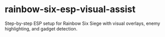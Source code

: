 # rainbow-six-esp-visual-assist
Step-by-step ESP setup for Rainbow Six Siege with visual overlays, enemy highlighting, and gadget detection.
